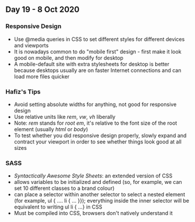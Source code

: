 ## Day 19 - 8 Oct 2020

### Responsive Design

* Use @media queries in CSS to set different styles for different devices and viewports
* It is nowadays common to do "mobile first" design - first make it look good on mobile, and then modify for desktop
* A mobile-default site with extra stylesheets for desktop is better because desktops usually are on faster Internet connections and can load more files quicker


### Hafiz's Tips

* Avoid setting absolute widths for anything, not good for responsive design
* Use relative units like *rem*, *vw*, *vh* liberally
* Note: *rem* stands for *root em*, it's relative to the font size of the root element (usually *html* or *body*)
* To test whether you did responsive design properly, slowly expand and contract your viewport in order to see whether things look good at all sizes

### SASS

* *Syntactically Awesome Style Sheets*: an extended version of CSS
* allows variables to be initialized and defined (so, for example, we can set 10 different classes to a brand colour)
* can place a selector within another selector to select a nested element (for example, ul { .... li { ... }}); everything inside the inner selector will be equivalent to writing ul li { ...} in CSS
* Must be compiled into CSS, browsers don't natively understand it
